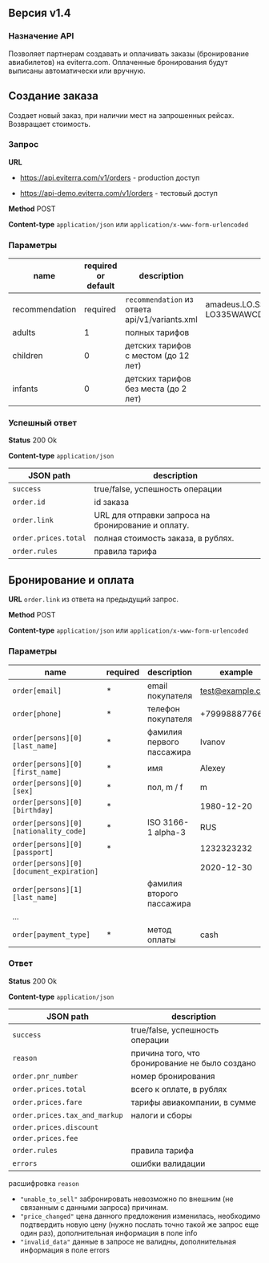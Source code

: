 ## Версия v1.4

### Назначение API

Позволяет партнерам создавать и оплачивать заказы (бронирование авиабилетов)
на eviterra.com. Оплаченные бронирования будут выписаны автоматически или вручную.


## Создание заказа

Создает новый заказ, при наличии мест на запрошенных рейсах. Возвращает стоимость.

### Запрос

**URL**

*  https://api.eviterra.com/v1/orders - production доступ

*  https://api-demo.eviterra.com/v1/orders - тестовый доступ

**Method** POST

**Content-type** `application/json` или `application/x-www-form-urlencoded`

### Параметры

name           | required or default  | description | example
---------------|----------------------|-------------|--------
recommendation | required             | `recommendation` из ответа api/v1/variants.xml  | amadeus.LO.SS.MM.88.LO678SVOWAW151212-LO335WAWCDG161212
adults         | 1                    | полных тарифов
children       | 0                    | детских тарифов с местом (до 12 лет)
infants        | 0                    | детских тарифов без места (до 2 лет)

### Успешный ответ

**Status** 200 Ok

**Content-type** `application/json`

JSON path             |  description
----------------------|-------------
`success`             |  true/false, успешность операции
`order.id`            |  id заказа
`order.link`          |  URL для отправки запроса на бронирование и оплату.
`order.prices.total`  |  полная стоимость заказа, в рублях.
`order.rules`         |  правила тарифа


## Бронирование и оплата

**URL** `order.link` из ответа на предыдущий запрос.

**Method** POST

**Content-type** `application/json` или `application/x-www-form-urlencoded`

### Параметры

name                                      | required | description               | example
------------------------------------------|----------|---------------------------|--------
`order[email]`                            | *        | email покупателя          | test@example.com
`order[phone]`                            | *        | телефон покупателя        | +79998887766
`order[persons][0][last_name]`            | *        | фамилия первого пассажира | Ivanov
`order[persons][0][first_name]`           | *        | имя                       | Alexey
`order[persons][0][sex]`                  | *        | пол, m / f                | m
`order[persons][0][birthday]`             | *        |                           | 1980-12-20
`order[persons][0][nationality_code]`     | *        | ISO 3166-1 alpha-3        | RUS
`order[persons][0][passport]`             | *        |                           | 1232323232
`order[persons][0][document_expiration]`  |          |                           | 2020-12-30
`order[persons][1][last_name]`            |          | фамилия второго пассажира |
...                                       |
`order[payment_type]`                     | *        | метод оплаты              | cash

### Ответ

**Status** 200 Ok

**Content-type** `application/json`

JSON path                    | description
-----------------------------|-------------------------------
`success`                    | true/false, успешность операции
`reason`                     | причина того, что бронирование не было создано
`order.pnr_number`           | номер бронирования
`order.prices.total`         | всего к оплате, в рублях
`order.prices.fare`          | тарифы авиакомпании, в сумме
`order.prices.tax_and_markup`| налоги и сборы
`order.prices.discount`      |
`order.prices.fee`           |
`order.rules`                | правила тарифа
`errors`                     | ошибки валидации

расшифровка `reason`

* `"unable_to_sell"` забронировать невозможно по внешним (не связанным с данными запроса) причинам.
* `"price_changed"` цена данного предложения изменилась, необходимо подтвердить новую цену (нужно послать точно такой же запрос еще один раз), дополнительная информация в поле info
* `"invalid_data"` данные в запросе не валидны, дополнительная информация в поле errors

